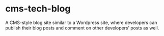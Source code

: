 # cms-tech-blog
A CMS-style blog site similar to a Wordpress site, where developers can publish their blog posts and comment on other developers’ posts as well.
